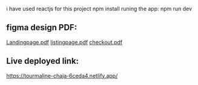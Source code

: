 i have used reactjs for this project
npm install
runing the app:
npm run dev

figma design PDF:
--------------------------
[Landingpage.pdf](https://github.com/user-attachments/files/18526986/Landingpage.pdf)
[listingpage.pdf](https://github.com/user-attachments/files/18526988/listingpage.pdf)
[checkout.pdf](https://github.com/user-attachments/files/18526989/checkout.pdf)

Live deployed link:
-----------------------
https://tourmaline-chaja-6ceda4.netlify.app/
